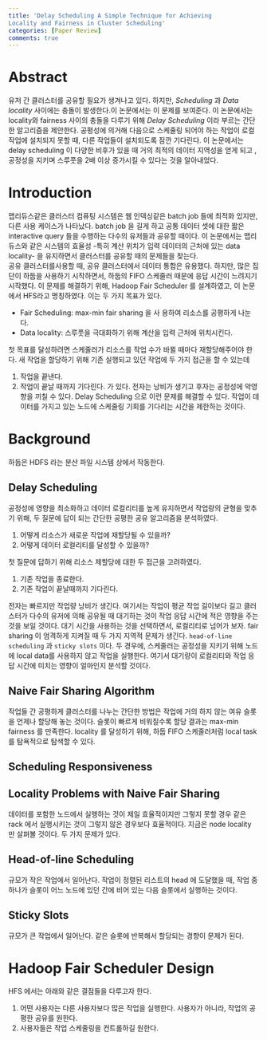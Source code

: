 ```yaml
---
title: 'Delay Scheduling A Simple Technique for Achieving
Locality and Fairness in Cluster Scheduling'
categories: [Paper Review]
comments: true
---
```


# Abstract
유저 간 클러스터를 공유할 필요가 생겨나고 있다. 하지만, *Scheduling* 과 *Data locality* 사이에는 충돌이 발생한다.이 논문에서는 이 문제를 보여준다. 이 논문에서는 locality와 fairness 사이의 충돌을 다루기 위해 *Delay Scheduling* 이라 부르는 간단한 알고리즘을 제안한다. 공평성에 의거해 다음으로 스케줄링 되어야 하는 작업이 로컬 작업에 설치되지 못할 때, 다른 작업들이 설치되도록 잠깐 기다린다. 이 논문에서는 delay scheduling 이 다양한 비후가 있을 때 거의 최적의 데이터 지역성을 얻게 되고 , 공정성을 지키며 스루풋을 2배 이상 증가시킬 수 있다는 것을 알아내었다. 

# Introduction
 
맵리듀스같은 클러스터 컴퓨팅 시스템은 웹 인덱싱같은 batch job 들에 최적화 있지만, 다른 사용 케이스가 나타났다. batch job 을 길게 하고 공통 데이터 셋에 대한 짧은 interactive query 들을 수행하는 다수의 유저들과 공유할 때이다. 이 논문에서는 맵리듀스와 같은 시스템의 효율성 -특히 계산 위치가 입력 데이터의 근처에 있는 data locality- 을 유지하면서 클러스터를 공유할 때의 문제들을 찾는다. <br>
공유 클러스터를사용할 때, 공유 클러스터에서 데이터 통합은 유용했다. 하지만, 많은 집단이 하둡을 사용하기 시작하면서, 하둡의 FIFO 스케줄러 때문에 응답 시간이 느려지기 시작했다. 이 문제를 해결하기 위해, Hadoop Fair Scheduler 를 설계하였고, 이 논문에서 HFS라고 명칭하였다. 이는 두 가지 목표가 있다.
* Fair Scheduling: max-min fair sharing 을 사
용하여 리소스를 공평하게 나눈다. 
* Data locality: 스루풋을 극대화하기 위해 계산을 입력 근처에 위치시킨다.

첫 목표를 달성하려면 스케줄러가 리소스를 작업 수가 바뀔 때마다 재할당해주어야 한다. 새 작업을 할당하기 위해 기존 실행되고 있던 작업에 두 가지 접근을 할 수 있는데
1. 작업을 끝낸다.
2. 작업이 끝날 때까지 기다린다.
가 있다. 전자는 낭비가 생기고 후자는 공정성에 악영향을 끼칠 수 있다.
Delay Scheduling 으로 이런 문제를 해결할 수 있다. 작업이 데이터를 가지고 있는 노드에 스케줄링 기회를 기다리는 시간을 제한하는 것이다.

# Background
하둡은 HDFS 라는 분산 파일 시스템 상에서 작동한다. 
## Delay Scheduling
공정성에 영향을 최소화하고 데이터 로컬리티를 높게 유지하면서 작업량의 균형을 맞추기 위해, 두 질문에 답이 되는 간단한 공평한 공유 알고리즘을 분석하였다.
1. 어떻게 리소스가 새로운 작업에 재할당될 수 있을까?
2. 어떻게 데이터 로컬리티를 달성할 수 있을까?

첫 질문에 답하기 위해 리소스 제할당에 대한 두 접근을 고려하였다. 

1. 기존 작업을 종료한다.
2. 기존 작업이 끝날때까지 기다린다.

전자는 빠르지만 작업량 낭비가 생긴다. 여기서는 작업이 평균 작업 길이보다 길고 클러스터가 다수의 유저에 의해 공유될 때  대기하는 것이 작업 응답 시간에 적은 영향을 주는 것을 보일 것이다. 대기 시간을 사용하는 것을 선택하면서, 로컬리티로 넘어가 보자. fair sharing 이 엄격하게 지켜질 때 두 가지 지역적 문제가 생긴다. `head-of-line scheduling` 과 `sticky slots` 이다. 두 경우에, 스케줄러는 공정성을 지키기 위해 노드에 local data를 사용하지 않고 작업을 실행한다. 여기서 대기량이 로컬리티와 작업 응답 시간에 미치는 영향이 얼마인지 분석할 것이다.

## Naive Fair Sharing Algorithm
작업들 간 공평하게 클러스터를 나누는 간단한 방법은 작업에 거의 하지 않는 여유 슬롯을 언제나 할당해 놓는 것이다. 슬롯이 빠르게 비워질수록 할당 결과는 max-min fairness 를 만족한다. locality 를 달성하기 위해, 하둡 FIFO 스케줄러처럼 local task를 탐욕적으로 탐색할 수 있다.

## Scheduling Responsiveness

## Locality Problems with Naive Fair Sharing
데이터를 포함한 노드에서 실행하는 것이 제일 효율적이지만 그렇지 못할 경우 같은 rack 에서 실행시키는 것이 그렇지 않은 경우보다 효율적이다. 지금은 node locality 만 살펴볼 것이다. 두 가지 문제가 있다.

## Head-of-line Scheduling
규모가 작은 작업에서 일어난다. 작업이 정렬된 리스트의 head 에 도달했을 때, 작업 중 하나가 슬롯이 어느 노드에 있던 간에  비어 있는 다음 슬롯에서 실행하는 것이다.

## Sticky Slots 
규모가 큰 작업에서 일어난다. 같은 슬롯에 반복해서 할당되는 경향이 문제가 된다.

# Hadoop Fair Scheduler Design
HFS 에서는 아래와 같은 결점들을 다루고자 한다.
1. 어떤 사용자는 다른 사용자보다 많은 작업을 실행한다. 사용자가 아니라, 작업의 공평한 공유를 원한다.
2. 사용자들은 작업 스케줄링을 컨트롤하길 원한다.